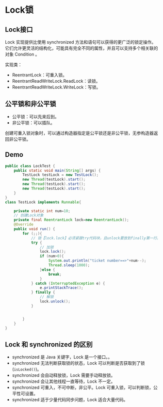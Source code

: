 # Lock锁

## Lock接口

Lock 实现提供比使用 synchronized 方法和语句可以获得的更广泛的锁定操作。 它们允许更灵活的结构化，可能具有完全不同的属性，并且可以支持多个相关联的对象 Condition 。

实现类：

- ReentrantLock：可重入锁。
- ReentrantReadWriteLock.ReadLock：读锁。
- ReentrantReadWriteLock.WriteLock：写锁。

## 公平锁和非公平锁

- 公平锁：可以先来后到。
- 非公平锁：可以插队。

创建可重入锁对象时，可以通过构造器指定是公平锁还是非公平锁，无参构造器返回非公平锁。

## Demo

```java
public class LockTest {
    public static void main(String[] args) {
        TestLock testLock = new TestLock();
        new Thread(testLock).start();
        new Thread(testLock).start();
        new Thread(testLock).start();
    }
}
class TestLock implements Runnable{

    private static int num=10;
    // 创建Lock对象
    private final ReentrantLock lock=new ReentrantLock();
    @Override
    public void run() {
        for (;;){
            // 锁【lock.lock】必须紧跟try代码块，且unlock要放到finally第一行。
            try {
                // 加锁
                lock.lock();
                if (num>0){
                    System.out.println("ticket number==>"+num--);
                    Thread.sleep(1000);
                }else {
                    break;
                }
            } catch (InterruptedException e) {
                e.printStackTrace();
            } finally {
                // 解锁
                lock.unlock();
            }


        }
    }
}
```

## Lock 和 synchronized 的区别

- synchronized 是 Java 关键字，Lock 是一个接口。。
- synchronized 无法判断获取锁的状态，Lock 可以判断是否获取到了锁(`isLocked()`)。
- synchronized 会自动释放锁，Lock 需要手动释放锁。
- synchronized 会让其他线程一直等待，Lock 不一定。
- synchronized 可重入，不可中断，非公平。Lock 可重入锁，可以判断锁，公平性可设置。
- synchronized 适于少量代码同步问题，Lock 适合大量代码。
